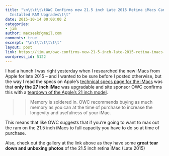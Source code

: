 ```yaml
---
title: "\n\t\t\t\tOWC Confirms new 21.5 inch Late 2015 Retina iMacs Can’t Accept User
  Installed RAM Upgrades\t\t"
date: 2015-10-14 00:00:00 Z
categories:
- jim
author: macseek@gmail.com
comments: true
excerpt: "\n\t\t\t\t\t\t"
layout: post
link: https://jim.am/owc-confirms-new-21-5-inch-late-2015-retina-imacs-cant-accept-user-installed-ram-upgrades/
wordpress_id: 5122
---
```


I had a hunch I was right yesterday when I researched the new iMacs from Apple for late 2015 – and I wanted to be sure before I posted otherwise, but the way I read the specs on Apple’s [technical specs page for the iMacs](http://www.apple.com/imac/specs/) was that **only the 27 inch iMac** was upgradable and site sponsor OWC confirms this with a [teardown of the Apple’s 21 inch model](http://blog.macsales.com/33640-owc-tears-down-21-5-inch-imac-retina-4k-confirms-memory-is-soldered).




<blockquote>

> 
> >  

> Memory is soldered in. OWC recommends buying as much memory as you can at the time of purchase to increase the longevity and usefulness of your iMac.  

>  

>

> 
> </blockquote>




This means that like OWC suggests that if you’re going to want to max out the ram on the 21.5 inch iMacs to full capacity you have to do so at time of purchase.




Also, check out the gallery at the link above as they have some **great tear down and unboxing photos** of the 21.5 inch retina iMac (Late 2015)


		
